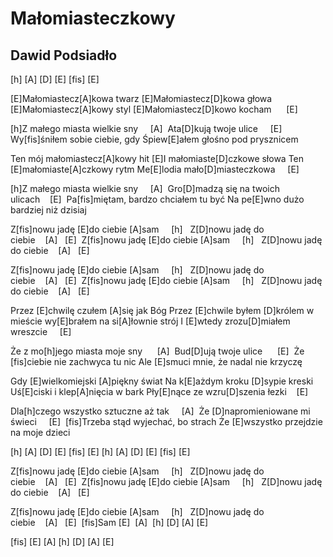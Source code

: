 # Małomiasteczkowy
## Dawid Podsiadło


[h]  [A] [D]
[E] [fis]
[E]

[E]Małomiastecz[A]kowa twarz
[E]Małomiastecz[D]kowa głowa
[E]Małomiastecz[A]kowy styl
[E]Małomiastecz[D]kowo kocham      [E] 

[h]Z małego miasta wielkie sny     [A] 
Ata[D]kują twoje ulice     [E] 
Wy[fis]śniłem sobie ciebie, gdy
Śpiew[E]ałem głośno pod prysznicem

Ten mój małomiastecz[A]kowy hit
[E]I małomiaste[D]czkowe słowa
Ten [E]małomiaste[A]czkowy rytm
Me[E]lodia mało[D]miasteczkowa     [E] 

[h]Z małego miasta wielkie sny     [A] 
Gro[D]madzą się na twoich ulicach    [E] 
Pa[fis]miętam, bardzo chciałem tu być
Na pe[E]wno dużo bardziej niż dzisiaj

Z[fis]nowu jadę [E]do ciebie [A]sam     [h]  
Z[D]nowu jadę do ciebie    [A]   [E] 
Z[fis]nowu jadę [E]do ciebie [A]sam     [h]  
Z[D]nowu jadę do ciebie    [A]   [E] 

Z[fis]nowu jadę [E]do ciebie [A]sam     [h]  
Z[D]nowu jadę do ciebie    [A]   [E] 
Z[fis]nowu jadę [E]do ciebie [A]sam     [h]  
Z[D]nowu jadę do ciebie    [A]   [E] 

Przez [E]chwilę czułem [A]się jak Bóg
Przez [E]chwile byłem [D]królem w mieście
wy[E]brałem na si[A]łownie strój
I [E]wtedy zrozu[D]miałem wreszcie     [E] 

Że z mo[h]jego miasta moje sny      [A] 
Bud[D]ują twoje ulice      [E] 
Że [fis]ciebie nie zachwyca tu nic
Ale [E]smuci mnie, że nadal nie krzyczę

Gdy [E]wielkomiejski [A]piękny świat
Na k[E]ażdym kroku [D]sypie kreski
Uś[E]ciski i klep[A]nięcia w bark
Pły[E]nące ze wzru[D]szenia łezki    [E] 

Dla[h]czego wszystko sztuczne aż tak     [A] 
Że [D]napromieniowane mi świeci     [E] 
[fis]Trzeba stąd wyjechać, bo strach
Że [E]wszystko przejdzie na moje dzieci

[h]  [A] [D]
[E] [fis]
[E]
[h]  [A] [D]
[E] [fis]
[E]

Z[fis]nowu jadę [E]do ciebie [A]sam     [h]  
Z[D]nowu jadę do ciebie    [A]   [E] 
Z[fis]nowu jadę [E]do ciebie [A]sam     [h]  
Z[D]nowu jadę do ciebie    [A]   [E] 

Z[fis]nowu jadę [E]do ciebie [A]sam     [h]  
Z[D]nowu jadę do ciebie    [A]   [E] 
[fis]Sam [E]  [A] 
[h] [D] [A] [E]

[fis] [E] [A]
[h] [D] [A] [E]



